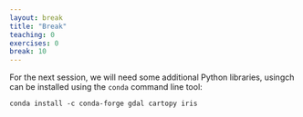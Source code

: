 ```yaml
---
layout: break
title: "Break"
teaching: 0
exercises: 0
break: 10
---
```

For the next session, we will need some additional Python libraries, usingch can be installed using the `conda` command line tool:

~~~
conda install -c conda-forge gdal cartopy iris
~~~
